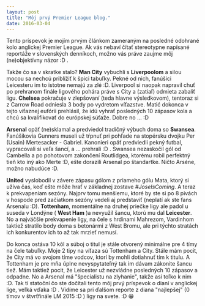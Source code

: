 ```yaml
---
layout: post
title: "Môj prvý Premier League blog."
date: 2016-03-04
---
```


Tento príspevok je mojím prvým článkom zameraným na posledné odohrané kolo anglickej Premier League. Ak vás nebaví čítať stereotypne napísané reportáže v slovenských denníkoch, možno vás práve zaujme môj (ne)objektívny názor :D .

Takže čo sa v skratke stalo? 
 **Man City**  vybuchli s **Liverpoolom** a silou mocou sa nechcú priblížiť k špici tabuľky. Pekné od nich, fanúšici Leicesteru im to istotne nemajú za zlé :D. Liverpool si naopak napravil chuť po prehranom finále ligového pohára práve s City a (zatiaľ) odmieta zabaliť ligu. **Chelsea** pokračuje v zlepšovaní (teda hlavne výsledkovom), tentoraz si z Carrow Road odniesla 3 body po vydretom víťazstve. Matić dokonca v tejto víťaznej eufórii prehlásil, že idú vyhrať posledných 10 zápasov kola a chcú sa kvalifikovať do európskej súťaže. Dobre no ... :D 

**Arsenal** opäť (ne)sklamal a predviedol tradičný výbuch doma so **Swansea**. Fanúšikovia Gunners museli už tŕpnuť pri pohľade na stopérsku dvojku Per (Usain) Mertesacker  - Gabriel. Kanonieri opäť predviedli pekný futbal, vypracovali si veľa šancí, a ... prehrali :D . Swansea nezaskočil gól od Cambella a po pohotovom zakončení Routlidgea, ktorému robil perfektný tieň kto iný ako Merte :D, ešte dorazili Arsenal po štandartke. Ničto Arséne, možno nabudúce :D.

**United** vyslobodil v závere zápasu gólom z priameho gólu Mata, ktorý si užíva čas, keď ešte môže hrať v základnej zostave _#JoseIsComing_. A teraz k prekvapeniam sezóny. Najprv tomu menšiemu, ktoré by ste si po 8 pivách v hospode pred začiatkom sezóny vedeli aj predstaviť (neplatí ak ste fans Arsenalu :D). **Tottenham**, momentálne na druhej priečke ligy ale padol u suseda v Londýne ( **West Ham** )a nevyužil šancu, ktorú mu dal **Leicester**. No a najväčšie prekvapenie ligy, na čele s hrdinami Mahrezom, Vardinhom taktiež stratilo body doma s betonármi z West Bromu, ale pri týchto stratách ich konkurentov ich to až tak mrzieť nemusí. 

Do konca ostáva 10 kôl a súboj o titul je stále otvorený minimálne pre 4 tímy na čele tabuľky. Moje 2 tipy na víťaza sú Tottenham a City. Stále mám pocit, že City má vo svojom tíme vodcov, ktorí by mohli dotiahnuť tím k titulu. A Tottenham je pre mňa úplne nevyspytateľný tak im dávam zákonite šancu tiež. Mám taktiež pocit, že Leicester už nezvládne posledných 10 zápasov a odpadne. No a Arsenal má "špecialistu na zlyhanie", takže asi toľko k nim :D. Tak tí statoční čo ste dočítali tento môj prvý príspevok o dianí v anglickej lige, veľká vďaka :D . Vidíme sa pri ďalšom reporte z diana "najlepšej" (0 tímov v štvrťfinále LM 2015 :D ) ligy na svete. :D  :grin:
